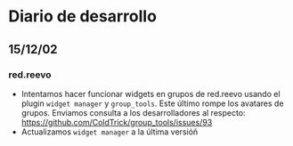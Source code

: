 # Diario de desarrollo

## 15/12/02

### red.reevo

* Intentamos hacer funcionar widgets en grupos de red.reevo usando el plugin ```widget manager``` y ```group_tools```. Este último rompe los avatares de grupos. Enviamos consulta a los desarrolladores al respecto: https://github.com/ColdTrick/group_tools/issues/93
* Actualizamos ```widget manager``` a la última versióñ
